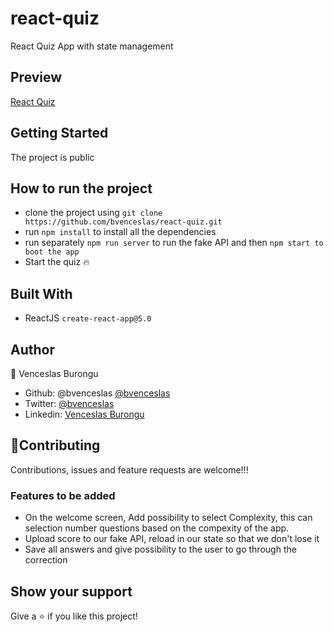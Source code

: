 # react-quiz

React Quiz App with state management

## Preview

[React Quiz](https://bvenceslas.github.io/react-quiz/)

## Getting Started

The project is public

## How to run the project

- clone the project using `git clone https://github.com/bvenceslas/react-quiz.git`
- run `npm install` to install all the dependencies
- run separately `npm run server` to run the fake API and then `npm start to boot the app`
- Start the quiz 🔥

## Built With

- ReactJS `create-react-app@5.0`

## Author

👤 Venceslas Burongu

- Github: @bvenceslas [@bvenceslas](https://github.com/bvenceslas)
- Twitter: [@bvenceslas](https://twitter.com/bvenceslas)
- Linkedin: [Venceslas Burongu](https://www.linkedin.com/in/venceslas-burongu-8271b519a/)

## 🤝Contributing

Contributions, issues and feature requests are welcome!!!

### Features to be added

- On the welcome screen, Add possibility to select Complexity, this can selection number questions based on the compexity of the app.
- Upload score to our fake API, reload in our state so that we don't lose it
- Save all answers and give possibility to the user to go through the correction

## Show your support

Give a ⭐️ if you like this project!
